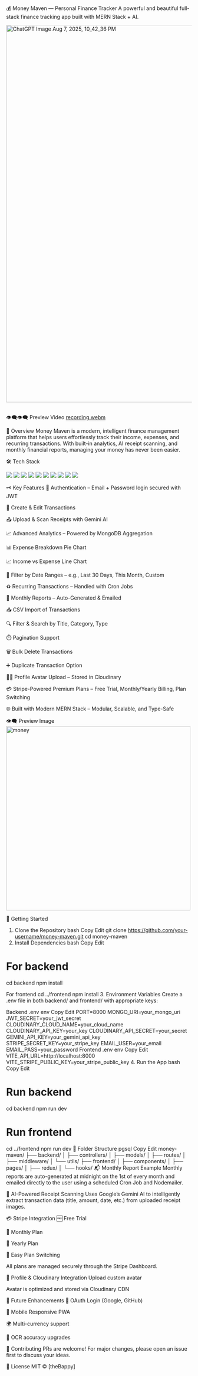 💰 Money Maven — Personal Finance Tracker
A powerful and beautiful full-stack finance tracking app built with MERN Stack + AI.

<img width="1024" height="1024" alt="ChatGPT Image Aug 7, 2025, 10_42_36 PM" src="https://github.com/user-attachments/assets/07df42c1-52aa-4e18-8e23-0b744e0c9972" />

<br>👁‍🗨👁‍🗨 Preview Video
[recording.webm](https://github.com/user-attachments/assets/a1af7e36-09d0-4218-8f8d-8c8b5d8935a0)
<br>

🧠 Overview
Money Maven is a modern, intelligent finance management platform that helps users effortlessly track their income, expenses, and recurring transactions. With built-in analytics, AI receipt scanning, and monthly financial reports, managing your money has never been easier.

🛠️ Tech Stack
<p align="left"> <img src="https://img.shields.io/badge/Vite-646CFF?logo=vite&logoColor=white" /> <img src="https://img.shields.io/badge/TypeScript-3178C6?logo=typescript&logoColor=white" /> <img src="https://img.shields.io/badge/React-61DAFB?logo=react&logoColor=black" /> <img src="https://img.shields.io/badge/Redux_Toolkit-764ABC?logo=redux&logoColor=white" /> <img src="https://img.shields.io/badge/Express.js-000000?logo=express&logoColor=white" /> <img src="https://img.shields.io/badge/MongoDB-47A248?logo=mongodb&logoColor=white" /> <img src="https://img.shields.io/badge/Cloudinary-3448C5?logo=cloudinary&logoColor=white" /> <img src="https://img.shields.io/badge/Gemini_AI-FF6B81?logo=google&logoColor=white" /> <img src="https://img.shields.io/badge/Stripe-635BFF?logo=stripe&logoColor=white" /> <img src="https://img.shields.io/badge/Cron-FFFFFF?logo=cron&logoColor=black" /> </p>
🗝️ Key Features
🔐 Authentication – Email + Password login secured with JWT

🏢 Create & Edit Transactions

📤 Upload & Scan Receipts with Gemini AI

📈 Advanced Analytics – Powered by MongoDB Aggregation

📊 Expense Breakdown Pie Chart

📈 Income vs Expense Line Chart

📅 Filter by Date Ranges – e.g., Last 30 Days, This Month, Custom

♻️ Recurring Transactions – Handled with Cron Jobs

📄 Monthly Reports – Auto-Generated & Emailed

📥 CSV Import of Transactions

🔍 Filter & Search by Title, Category, Type

⏱️ Pagination Support

🗑️ Bulk Delete Transactions

➕ Duplicate Transaction Option

🧑‍💼 Profile Avatar Upload – Stored in Cloudinary

💳 Stripe-Powered Premium Plans – Free Trial, Monthly/Yearly Billing, Plan Switching

🌐 Built with Modern MERN Stack – Modular, Scalable, and Type-Safe<br>

👁‍🗨 Preview Image
<img width="500" height="500" alt="money" src="https://github.com/user-attachments/assets/aa03239a-3f47-4cf9-a051-3b0602cd6d6a" />

🚀 Getting Started
1. Clone the Repository
bash
Copy
Edit
git clone https://github.com/your-username/money-maven.git
cd money-maven
2. Install Dependencies
bash
Copy
Edit
# For backend
cd backend
npm install

 For frontend
cd ../frontend
npm install
3. Environment Variables
Create a .env file in both backend/ and frontend/ with appropriate keys:

Backend .env
env
Copy
Edit
PORT=8000
MONGO_URI=your_mongo_uri
JWT_SECRET=your_jwt_secret
CLOUDINARY_CLOUD_NAME=your_cloud_name
CLOUDINARY_API_KEY=your_key
CLOUDINARY_API_SECRET=your_secret
GEMINI_API_KEY=your_gemini_api_key
STRIPE_SECRET_KEY=your_stripe_key
EMAIL_USER=your_email
EMAIL_PASS=your_password
Frontend .env
env
Copy
Edit
VITE_API_URL=http://localhost:8000
VITE_STRIPE_PUBLIC_KEY=your_stripe_public_key
4. Run the App
bash
Copy
Edit
# Run backend
cd backend
npm run dev

# Run frontend
cd ../frontend
npm run dev
📁 Folder Structure
pgsql
Copy
Edit
money-maven/
├── backend/
│   ├── controllers/
│   ├── models/
│   ├── routes/
│   ├── middleware/
│   └── utils/
├── frontend/
│   ├── components/
│   ├── pages/
│   ├── redux/
│   └── hooks/
📬 Monthly Report Example
Monthly reports are auto-generated at midnight on the 1st of every month and emailed directly to the user using a scheduled Cron Job and Nodemailer.

🧠 AI-Powered Receipt Scanning
Uses Google’s Gemini AI to intelligently extract transaction data (title, amount, date, etc.) from uploaded receipt images.

💳 Stripe Integration
🆓 Free Trial

📅 Monthly Plan

📆 Yearly Plan

🔁 Easy Plan Switching

All plans are managed securely through the Stripe Dashboard.

👤 Profile & Cloudinary Integration
Upload custom avatar

Avatar is optimized and stored via Cloudinary CDN

🧪 Future Enhancements
🔐 OAuth Login (Google, GitHub)

📱 Mobile Responsive PWA

🌍 Multi-currency support

🧾 OCR accuracy upgrades

🤝 Contributing
PRs are welcome! For major changes, please open an issue first to discuss your ideas.

📄 License
MIT © [theBappy]
